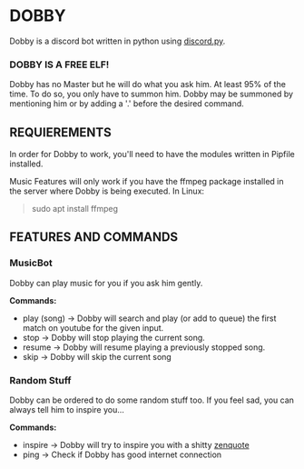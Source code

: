 # DOBBY
Dobby is a discord bot written in python using [discord.py](https://github.com/Rapptz/discord.py).

### DOBBY IS A FREE ELF!
Dobby has no Master but he will do what you ask him. At least 95% of the time.
To do so, you only have to summon him.
Dobby may be summoned by mentioning him or by adding a '.' before the desired command.

## REQUIEREMENTS
In order for Dobby to work, you'll need to have the modules written in Pipfile installed.

Music Features will only work if you have the ffmpeg package installed in the server where Dobby is being executed.
In Linux:
> sudo apt install ffmpeg

## FEATURES AND COMMANDS
### MusicBot
Dobby can play music for you if you ask him gently.

**Commands:**
- play (song) -> Dobby will search and play (or add to queue) the first match on youtube for the given input.
- stop -> Dobby will stop playing the current song.
- resume -> Dobby will resume playing a previously stopped song.
- skip -> Dobby will skip the current song

### Random Stuff
Dobby can be ordered to do some random stuff too.
If you feel sad, you can always tell him to inspire you...

**Commands:**
- inspire -> Dobby will try to inspire you with a shitty [zenquote](https://zenquotes.io)
- ping -> Check if Dobby has good internet connection